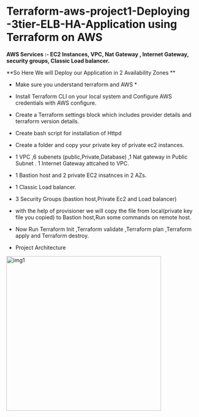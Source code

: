 # Terraform-aws-project1-Deploying -3tier-ELB-HA-Application using Terraform on AWS

__AWS Services :- EC2 Instances, VPC, Nat Gateway , Internet Gateway, security groups, Classic Load balancer.__

**So Here We will Deploy our Application in 2 Availability Zones **


* Make sure you understand terraform and AWS *
+ Install Terraform CLI on your local system and Configure AWS credentials with AWS configure.
+ Create a Terraform settings block which includes provider details and terraform version details.
+  Create bash script for installation of Httpd
+  Create a folder and copy your private key of private ec2 instances. 
+  1 VPC ,6 subenets (public,Private,Database) ,1 Nat gateway in Public Subnet . 1 Internet Gateway attcahed to VPC.
+  1 Bastion host and 2 private EC2 insatnces in 2 AZs.
+  1 Classic Load balancer.
+  3 Security Groups (bastion host,Private Ec2 and Load balancer)
+  with the help of provisioner we will copy the file from local(private key file you copied) to Bastion host,Run some commands on remote host.
+  Now Run Terraform Init ,Terraform validate ,Terraform plan ,Terraform apply and Terraform destroy.

+ Project Architecture


<img width="404" alt="img1" src="https://user-images.githubusercontent.com/98099702/227704381-e86e5dcb-56ac-497b-a298-0b9cd490b12e.png">
